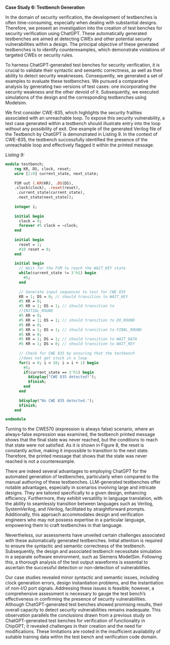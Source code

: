 **Case Study 6: Testbench Generation**

In the domain of security verification, the development of testbenches is often time-consuming, especially when dealing with substantial designs. Therefore, we present an investigation into the creation of test benches for security verification using ChatGPT. These automatically generated testbenches are aimed at detecting CWEs and other potential security vulnerabilities within a design. The principal objective of these generated testbenches is to identify counterexamples, which demonstrate violations of targeted CWEs or security rules.

To harness ChatGPT-generated test benches for security verification, it is crucial to validate their syntactic and semantic correctness, as well as their ability to detect security weaknesses. Consequently, we generated a set of examples to evaluate these testbenches. We pursued a comparative analysis by generating two versions of test cases: one incorporating the security weakness and the other devoid of it. Subsequently, we executed simulations of the design and the corresponding testbenches using Modelsim.

We first consider CWE-835, which highlights the security frailties associated with an unreachable loop. To expose this security vulnerability, a test case generated within a testbench should illustrate entry into the loop without any possibility of exit. One example of the generated Verilog file of the Testbench by ChatGPT is demonstrated in Listing 9. In the context of CWE-835, the testbench successfully identified the presence of the unreachable loop and effectively flagged it within the printed message.

*Listing 9:*
```systemverilog
module testbench;    
    reg KR, DS, clock, reset;
    wire [2:0] current_state, next_state;
    
    FSM uut (.KR(KR), .DS(DS), 
    .clock(clock), .reset(reset),
     .current_state(current_state),
     .next_state(next_state));
    
    integer i;
    
    initial begin
      clock = 0;
      forever #5 clock = ~clock;
    end
    
    initial begin
      reset = 1;
      #10 reset = 0;
    end
    
    initial begin
      // Wait for the FSM to reach the WAIT_KEY state
      while(current_state != 3'h1) begin
        #5;
      end
      
      // Generate input sequences to test for CWE 835
      KR = 1; DS = 0; // should transition to WAIT_KEY
      #5 KR = 0;
      #5 KR = 1; DS = 1; // should transition to 
      //INITIAL_ROUND
      #5 KR = 0;
      #5 KR = 1; DS = 1; // should transition to DO_ROUND
      #5 KR = 0;
      #5 KR = 1; DS = 1; // should transition to FINAL_ROUND
      #5 KR = 0;
      #5 KR = 1; DS = 1; // should transition to WAIT_DATA
      #5 KR = 1; DS = 0; // should transition to WAIT_KEY
      
      // Check for CWE 835 by ensuring that the testbench 
      //does not get stuck in a loop
      for(i = 0; i < 10; i = i + 1) begin
        #5;
        if(current_state == 3'h1) begin
          $display("CWE 835 detected!");
          $finish;
        end
      end
      
      $display("No CWE 835 detected.");
      $finish;
    end

endmodule
```
Turning to the CWE570 (expression is always false) scenario, where an always-false expression was examined, the testbench printed message shows that the final state was never reached, but the conditions to reach that state were not satisfied. As it is shown in Figure 8, the reset is constantly active, making it impossible to transition to the next state. Therefore, the printed message that shows that the state was never reached is not a counterexample.

There are indeed several advantages to employing ChatGPT for the automated generation of testbenches, particularly when compared to the manual authoring of these testbenches. LLM-generated testbenches offer notable advantages, especially in scenarios involving large and intricate designs. They are tailored specifically to a given design, enhancing efficiency. Furthermore, they exhibit versatility in language translation, with the ability to seamlessly transition between languages such as Verilog, SystemVerilog, and iVerilog, facilitated by straightforward prompts. Additionally, this approach accommodates design and verification engineers who may not possess expertise in a particular language, empowering them to craft testbenches in that language.

Nevertheless, our assessments have unveiled certain challenges associated with these automatically generated testbenches. Initial attention is required to ensure the syntactic and semantic correctness of the testbench. Subsequently, the design and associated testbench necessitate simulation in a separate software environment, such as Siemens ModelSim. Following this, a thorough analysis of the test output waveforms is essential to ascertain the successful detection or non-detection of vulnerabilities.

Our case studies revealed minor syntactic and semantic issues, including clock generation errors, design instantiation problems, and the instantiation of non-I/O port signals. Addressing these issues is feasible; however, a comprehensive assessment is necessary to gauge the test bench’s effectiveness in confirming the presence of security vulnerabilities. Although ChatGPT-generated test benches showed promising results, their overall capacity to detect security vulnerabilities remains inadequate. This observation parallels the conclusions drawn from a previous study on ChatGPT-generated test benches for verification of functionality in ChipGPT; it revealed challenges in their creation and the need for modifications. These limitations are rooted in the insufficient availability of suitable training data within the test bench and verification code domain.
